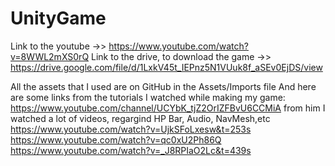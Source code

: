 # UnityGame
Link to the youtube ->> https://www.youtube.com/watch?v=8WWL2mXS0rQ
Link to the drive, to download the game ->> https://drive.google.com/file/d/1LxkV45t_IEPnz5N1VUuk8f_aSEv0EjDS/view

All the assets that I used are on GitHub in the Assets/Imports file
And here are some links from the tutorials I watched while making my game:
https://www.youtube.com/channel/UCYbK_tjZ2OrIZFBvU6CCMiA from him I watched a lot of videos, regargind HP Bar, Audio, NavMesh,etc
https://www.youtube.com/watch?v=UjkSFoLxesw&t=253s
https://www.youtube.com/watch?v=qc0xU2Ph86Q
https://www.youtube.com/watch?v=_J8RPIaO2Lc&t=439s